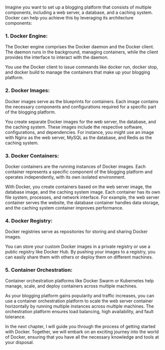 
[//]: # (Running A Blogging Platform)

Imagine you want to set up a blogging platform that consists of multiple components, including a web server, a database, and a caching system. Docker can help you achieve this by leveraging its architecture components:

### 1.	Docker Engine: 
The Docker engine comprises the Docker daemon and the Docker client. The daemon runs in the background, managing containers, while the client provides the interface to interact with the daemon.


You use the Docker client to issue commands like docker run, docker stop, and docker build to manage the containers that make up your blogging platform.

### 2.	Docker Images: 
Docker images serve as the blueprints for containers. Each image contains the necessary components and configurations required for a specific part of the blogging platform.


You create separate Docker images for the web server, the database, and the caching system. These images include the respective software, configurations, and dependencies. For instance, you might use an image with Nginx as the web server, MySQL as the database, and Redis as the caching system.

### 3.	Docker Containers: 
Docker containers are the running instances of Docker images. Each container represents a specific component of the blogging platform and operates independently, with its own isolated environment.


With Docker, you create containers based on the web server image, the database image, and the caching system image. Each container has its own file system, processes, and network interface. For example, the web server container serves the website, the database container handles data storage, and the caching system container improves performance.

### 4.	Docker Registry: 
Docker registries serve as repositories for storing and sharing Docker images.


You can store your custom Docker images in a private registry or use a public registry like Docker Hub. By pushing your images to a registry, you can easily share them with others or deploy them on different machines.

### 5.	Container Orchestration: 
Container orchestration platforms like Docker Swarm or Kubernetes help manage, scale, and deploy containers across multiple machines.


As your blogging platform gains popularity and traffic increases, you can use a container orchestration platform to scale the web server container horizontally by running multiple instances across multiple machines. The orchestration platform ensures load balancing, high availability, and fault tolerance.


In the next chapter, I will guide you through the process of getting started with Docker. Together, we will embark on an exciting journey into the world of Docker, ensuring that you have all the necessary knowledge and tools at your disposal. 